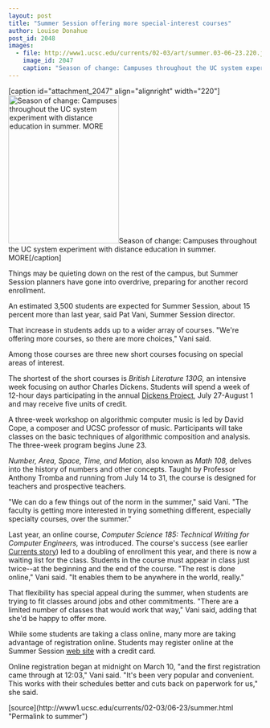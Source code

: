```yaml
---
layout: post
title: "Summer Session offering more special-interest courses"
author: Louise Donahue
post_id: 2048
images:
  - file: http://www1.ucsc.edu/currents/02-03/art/summer.03-06-23.220.jpg
    image_id: 2047
    caption: "Season of change: Campuses throughout the UC system experiment with distance education in summer. MORE"
---
```


[caption id="attachment_2047" align="alignright" width="220"]<a href="http://localhost/mysite/wp-content/uploads/2003/06/summer.03-06-23.220.jpg"><img class="size-full wp-image-2047" src="http://localhost/mysite/wp-content/uploads/2003/06/summer.03-06-23.220.jpg" alt="Season of change: Campuses throughout the UC system experiment with distance education in summer. MORE" width="220" height="295" /></a>Season of change: Campuses throughout the UC system experiment with distance education in summer. MORE[/caption]
<p>
  Things may be quieting down on the rest of the campus, but Summer Session planners have gone into overdrive, preparing for another record enrollment.
</p>
<p>
  An estimated 3,500 students are expected for Summer Session, about 15 percent more than last year, said Pat Vani, Summer Session director.
</p>
<p>
  That increase in students adds up to a wider array of courses. "We're offering more courses, so there are more choices," Vani said.<br>
</p>
<p>
  Among those courses are three new short courses focusing on special areas of interest.<br>
</p>
<p>
  The shortest of the short courses is <i>British Literature 130G,</i> an intensive week focusing on author Charles Dickens. Students will spend a week of 12-hour days participating in the annual <a href="http://humwww.ucsc.edu:16080/dickens/index.html">Dickens Project</a>, July 27-August 1 and may receive five units of credit.<br>
</p>
<p>
  A three-week workshop on algorithmic computer music is led by David Cope, a composer and UCSC professor of music. Participants will take classes on the basic techniques of algorithmic composition and analysis. The three-week program begins June 23.<br>
</p>
<p>
  <i>Number, Area, Space, Time, and Motion,</i> also known as <i>Math 108,</i> delves into the history of numbers and other concepts. Taught by Professor Anthony Tromba and running from July 14 to 31, the course is designed for teachers and prospective teachers.<br>
</p>
<p>
  "We can do a few things out of the norm in the summer," said Vani. "The faculty is getting more interested in trying something different, especially specialty courses, over the summer."<br>
</p>
<p>
  Last year, an online course, <i>Computer Science 185: Technical Writing for Computer Engineers,</i> was introduced. The course's success (see earlier <a href="http://www.ucsc.edu/currents/02-03/10-14/online_course.html">Currents story</a>) led to a doubling of enrollment this year, and there is now a waiting list for the class. Students in the course must appear in class just twice--at the beginning and the end of the course. "The rest is done online," Vani said. "It enables them to be anywhere in the world, really."<br>
</p>
<p>
  That flexibility has special appeal during the summer, when students are trying to fit classes around jobs and other commitments. "There are a limited number of classes that would work that way," Vani said, adding that she'd be happy to offer more.<br>
</p>
<p>
  While some students are taking a class online, many more are taking advantage of registration online. Students may register online at the Summer Session <a href="http://summer.ucsc.edu/">web site</a> with a credit card.<br>
</p>
<p>
  Online registration began at midnight on March 10, "and the first registration came through at 12:03," Vani said. "It's been very popular and convenient. This works with their schedules better and cuts back on paperwork for us," she said.
</p>
[source](http://www1.ucsc.edu/currents/02-03/06-23/summer.html "Permalink to summer")
